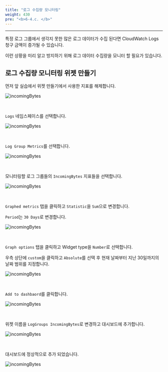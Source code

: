 ```yaml
---
title: "로그 수집량 모니터링"
weight: 430
pre: "<b>6-4.c. </b>"
---
```

***

특정 로그 그룹에서 생각지 못한 많은 로그 데이터가 수집 된다면 CloudWatch Logs 청구 금액이 증가될 수 있습니다.

이런 상황을 미리 알고 방지하기 위해 로그 데이터 수집량을 모니터 할 필요가 있습니다.

## 로그 수집량 모니터링 위젯 만들기

먼저 앞 실습에서 위젯 만들기에서 사용한 지표를 해제합니다.

![incomingBytes](/images/workshop3/log-bill-1.png)

&nbsp;

`Logs` 네임스페이스를 선택합니다.

![incomingBytes](/images/workshop3/log-bill-2.png)

&nbsp;

`Log Group Metrics`를 선택합니다.

![incomingBytes](/images/workshop3/log-bill-3.png)

&nbsp;

모니터링할 로그 그룹들의 `IncomingBytes` 지표들을 선택합니다.

![incomingBytes](/images/workshop3/log-bill-4.png)

&nbsp;

`Graphed metrics` 탭을 클릭하고 `Statistic`을 `Sum`으로 변경합니다.

`Period`는 `30 Days`로 변경합니다.

![incomingBytes](/images/workshop3/log-bill-5.png)

&nbsp;

`Graph options` 탭을 클릭하고 Widget type을 `Number`로 선택합니다. 

우측 상단에 `custom`을 클릭하고 `Absolute`를 선택 후 현재 날짜부터 지난 30일까지의 날짜 범위를 지정합니다.

![incomingBytes](/images/workshop3/log-bill-6.png)

&nbsp;

`Add to dashbaord`를 클릭합니다.

![incomingBytes](/images/workshop3/log-bill-7.png)

&nbsp;

위젯 이름을 `LogGroups IncomingBytes`로 변경하고 대시보드에 추가합니다.

![incomingBytes](/images/workshop3/log-bill-8.png)

&nbsp;

대시보드에 정상적으로 추가 되었습니다.

![incomingBytes](/images/workshop3/log-bill-9.png)